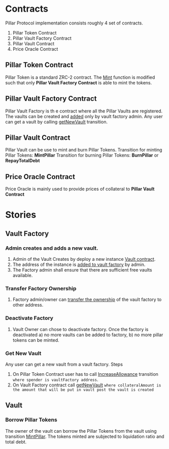 # Contracts
Pillar Protocol implementation consists roughly 4 set of contracts.
1. Pillar Token Contract
2. Pillar Vault Factory Contract
3. Pillar Vault Contract
4. Price Oracle Contract


## Pillar Token Contract
Pillar Token is a standard ZRC-2 contract. The [Mint](https://github.com/PillarProtocol/Contracts/blob/9468b89120be5ac26024becc616692f389c10363/Pillar.scilla#L206) function is modified such that only **Pillar Vault Factory Contract** is able to mint the tokens. 

## Pillar Vault Factory Contract
Pillar Vault Factory is th e contract where all the Pillar Vaults are registered. The vaults can be created and [added](https://github.com/PillarProtocol/Contracts/blob/9468b89120be5ac26024becc616692f389c10363/VaultFactory.scilla#L190) only by vault factory admin. 
Any user can get a vault by calling [getNewVault](https://github.com/PillarProtocol/Contracts/blob/9468b89120be5ac26024becc616692f389c10363/VaultFactory.scilla#L221) transition.

## Pillar Vault Contract
Pillar Vault can be use to mint and burn Pillar Tokens.
Transition for minting Pillar Tokens: **MintPillar**
Transition for burning Pillar Tokens: **BurnPillar** or **RepayTotalDebt**

## Price Oracle Contract
Price Oracle is mainly used to provide prices of collateral to **Pillar Vault Contract**

# Stories

## Vault Factory
### Admin creates and adds a new vault.
1.  Admin of the Vault Creates by deploy a new instance [Vault contract](https://github.com/PillarProtocol/Contracts/blob/main/Vault.scilla).
2.  The address of the instance is [added to vault factory](https://github.com/PillarProtocol/Contracts/blob/9468b89120be5ac26024becc616692f389c10363/VaultFactory.scilla#L190) by admin.
3.  The Factory admin shall ensure that there are sufficient free vaults available.

### Transfer Factory Ownership
1. Factory admin/owner can [transfer the ownership](https://github.com/PillarProtocol/Contracts/blob/9468b89120be5ac26024becc616692f389c10363/VaultFactory.scilla#L174) of the vault factory to other address.  

### Deactivate Factory
1.  Vault Owner can chose to deactivate factory. Once the factory is deactivated a) no more vaults can be added to factory, b) no more pillar tokens can be minted.

### Get New Vault
Any user can get a new vault from a vault factory. Steps
1. On Pillar Token Contract user has to call [IncreaseAllowance](https://github.com/PillarProtocol/Contracts/blob/9468b89120be5ac26024becc616692f389c10363/Pillar.scilla#L226) transition `where spender is vaultFactory address`.
2. On Vault Factory contract call [getNewVault](https://github.com/PillarProtocol/Contracts/blob/9468b89120be5ac26024becc616692f389c10363/VaultFactory.scilla#L221) `where collateralAmount is the amount that will be put in vault post the vault is created` 


## Vault
### Borrow Pillar Tokens
The owner of the vault can borrow the Pillar Tokens from the vault using transition [MintPillar](https://github.com/PillarProtocol/Contracts/blob/9468b89120be5ac26024becc616692f389c10363/Vault.scilla#L609). The tokens minted are subjected to liquidation ratio and total debt.
